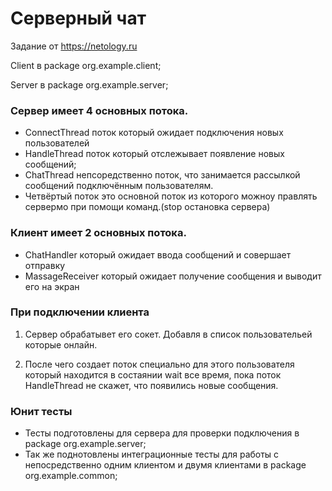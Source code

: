 # Серверный чат

Задание от https://netology.ru

Client в package org.example.client;

Server в package org.example.server;

### Сервер имеет 4 основных потока.
- ConnectThread поток который ожидает подключения новых пользователей
- HandleThread поток который отслежывает появление новых сообщений;
- ChatThread непсоредственно поток, что занимается рассылкой сообщений подключённым пользователям.
- Четвёртый поток это основной поток из которого можноу правлять сервермо при помощи команд.(stop остановка сервера)

### Клиент имеет 2 основных потока.
- ChatHandler который ожидает ввода сообщений и совершает отправку
- MassageReceiver который ожидает получение сообщения и выводит его на экран

### При подключении клиента
1. Сервер обрабатывет его сокет. Добавля в список пользовательей которые онлайн.

2. После чего создает поток специально для этого пользователя который находится в состаянии wait все время, пока поток HandleThread не скажет, что появились новые сообщения.


### Юнит тесты

- Тесты подготовлены для сервера для проверки подключения в package org.example.server;
- Так же поднотовлены интеграционные тесты для работы с непосредственно одним клиентом и двумя клиентами в package org.example.common;
